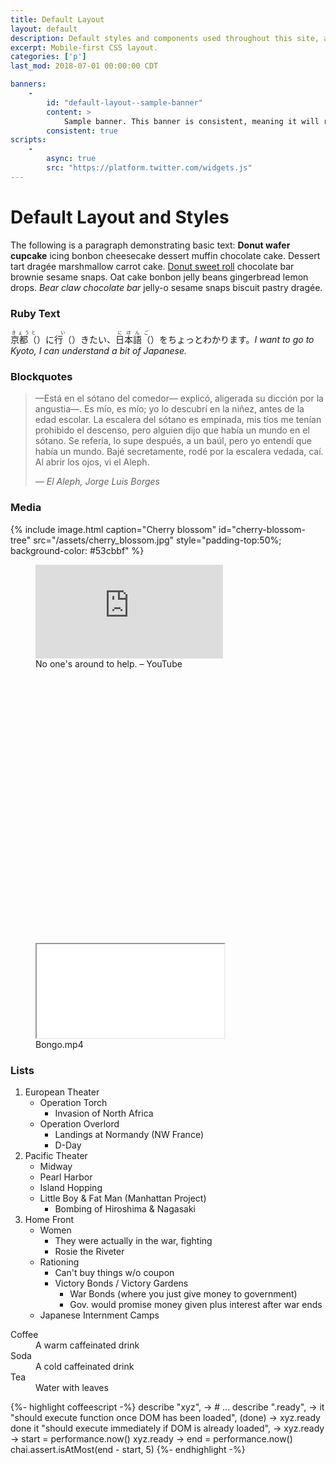 ```yaml
---
title: Default Layout
layout: default
description: Default styles and components used throughout this site, all of which are mobile-first and work without JavaScript.
excerpt: Mobile-first CSS layout.
categories: ['p']
last_mod: 2018-07-01 00:00:00 CDT

banners:
    -
        id: "default-layout--sample-banner"
        content: >
            Sample banner. This banner is consistent, meaning it will reappear on refresh
        consistent: true
scripts:
    -
        async: true
        src: "https://platform.twitter.com/widgets.js"
---
```


# Default Layout and Styles

The following is a paragraph demonstrating basic text: **Donut wafer cupcake** icing bonbon cheesecake dessert muffin chocolate cake. Dessert tart dragée marshmallow carrot cake. [Donut sweet roll](#) chocolate bar brownie sesame snaps. Oat cake bonbon jelly beans gingerbread lemon drops. _Bear claw chocolate bar_ jelly-o sesame snaps biscuit pastry dragée.

### Ruby Text

<p>
    <span class="ruby-group"><!--
    ---><span class="ruby tooltip" data-tooltip="Kyōto ni ikitai, nihongo wo chotto wakarimasu." lang="ja"><!--
        ---><ruby>京都<span class="sr-only">（</span><rt>きょうと</rt><span class="sr-only">）</span></ruby><!--
        --->に<!--
        ---><ruby>行<span class="sr-only">（</span><rt>い</rt><span class="sr-only">）</span></ruby><!--
        --->きたい、<!--
        ---><ruby>日本語<span class="sr-only">（</span><rt>にほんご</rt><span class="sr-only">）</span></ruby><!--
        --->をちょっとわかります。<!--
    ---></span><!--
    ---><em>I want to go to Kyoto, I can understand a bit of Japanese.</em>
    </span>
</p>


### Blockquotes
<blockquote>
    <p>
        —Está en el sótano del comedor— explicó, aligerada su dicción por la angustia—. Es mío, es mío; yo lo descubrí en la niñez, antes de la edad escolar. La escalera del sótano es empinada, mis tíos me tenían prohibido el descenso, pero alguien dijo que había un mundo en el sótano. Se refería, lo supe después, a un baúl, pero yo entendí que había un mundo. Bajé secretamente, rodé por la escalera vedada, caí. Al abrir los ojos, vi el Aleph.
    </p>
    <cite>&mdash;&nbsp;El Aleph, Jorge Luis Borges</cite>
</blockquote>

### Media

{% include image.html
    caption="Cherry blossom"
    id="cherry-blossom-tree"
    src="/assets/cherry_blossom.jpg"
    style="padding-top:50%; background-color: #53cbbf" %}

<figure>
    <div class="media-box">
        <iframe src="https://www.youtube.com/embed/yD2FSwTy2lw?modestbranding=1&rel=0&color=white&showinfo=0" frameborder="0" allow="encrypted-media" title="No one's around to help. – YouTube" allowfullscreen></iframe>
    </div>
    <figcaption>No one's around to help. – YouTube</figcaption>
</figure>

<figure>
    <div class="media-box" style="padding-top: 100%;">
        <iframe src="/media/bongo/" title="Bongo"></iframe>
    </div>
    <figcaption>Bongo.mp4</figcaption>
</figure>

### Lists

1. European Theater
    * Operation Torch
        * Invasion of North Africa
    *  Operation Overlord
        * Landings at Normandy (NW France)
        * D-Day
2. Pacific Theater
    * Midway
    * Pearl Harbor
    * Island Hopping
    * Little Boy & Fat Man (Manhattan Project)
        * Bombing of Hiroshima & Nagasaki
3. Home Front
    * Women
        * They were actually in the war, fighting
        * Rosie the Riveter
    * Rationing
        * Can't buy things w/o coupon
        * Victory Bonds / Victory Gardens
            * War Bonds (where you just give money to government)
            * Gov. would promise money given plus interest after war ends
    * Japanese Internment Camps

<dl>
    <dt>Coffee</dt>
    <dd>A warm caffeinated drink</dd>
    <dt>Soda</dt>
    <dd>A cold caffeinated drink</dd>
    <dt>Tea</dt>
    <dd>Water with leaves</dd>
</dl>


<link rel="stylesheet" href="/styles/syntax.css">

{%- highlight coffeescript -%}
describe "xyz", ->
    # ...
    describe ".ready", ->
        it "should execute function once DOM has been loaded", (done) ->
            xyz.ready done
        it "should execute immediately if DOM is already loaded", ->
            xyz.ready ->
                start = performance.now()
                xyz.ready ->
                    end = performance.now()
                    chai.assert.isAtMost(end - start, 5)
{%- endhighlight -%}
